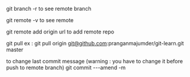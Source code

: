 git branch -r   to see remote branch

git remote -v to see remote 

git remote add origin url   to add remote repo

git pull <repo-url>
ex : git pull origin git@github.com:pranganmajumder/git-learn.git master

to change last commit message (warning : you have to change it before push to remote branch)
git commit  ---amend -m <message>